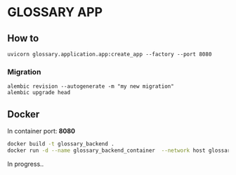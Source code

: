 # GLOSSARY APP

## How to

    uvicorn glossary.application.app:create_app --factory --port 8080

### Migration

    alembic revision --autogenerate -m "my new migration"
    alembic upgrade head

## Docker

In container port: **8080**

```bash
docker build -t glossary_backend .
docker run -d --name glossary_backend_container  --network host glossary_backend
```

In progress..
